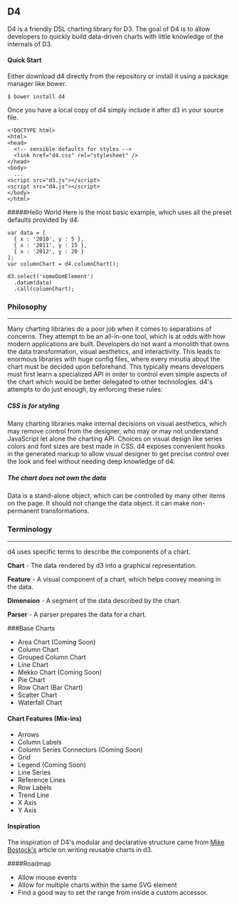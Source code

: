 ## D4

D4 is a friendly DSL charting library for D3. The goal of D4 is to allow developers
to quickly build data-driven charts with little knowledge of the internals of D3.

#### Quick Start

Either download d4 directly from the repository or install it using a package manager like bower.

    $ bower install d4

Once you have a local copy of d4 simply include it after d3 in your source file.

    <!DOCTYPE html>
    <html>
    <head>
      <!-- sensible defaults for styles -->
      <link href="d4.css" rel="stylesheet" />
    </head>
    <body>
      ...
    <script src="d3.js"></script>
    <script src="d4.js"></script>
    </body>
    </html>

#####Hello World
Here is the most basic example, which uses all the preset defaults provided by d4.

    var data = [
      { x : '2010', y : 5 },
      { x : '2011', y : 15 },
      { x : '2012', y : 20 }
    ];
    var columnChart = d4.columnChart();

    d3.select('someDomElement')
      .datum(data)
      .call(columnChart);

### Philosophy
* * *

Many charting libraries do a poor job when it comes to separations of concerns.
They attempt to be an all-in-one tool, which is at odds with how modern
applications are built. Developers do not want a monolith that owns
the data transformation, visual aesthetics, and interactivity. This leads to
enormous libraries with huge config files, where every minutia about the chart
must be decided upon beforehand. This typically means developers must first
learn a specialized API in order to control even simple aspects of the chart
which would be better delegated to other technologies. d4's attempts to do just
enough, by enforcing these rules:


##### CSS is for styling

Many charting libraries make internal decisions on visual aesthetics, which may
remove control from the designer, who may or may not understand JavaScript let
alone the charting API. Choices on visual design like series colors and font
sizes are best made in CSS. d4 exposes convenient hooks in the generated markup
to allow visual designer to get precise control over the look and feel without
needing deep knowledge of d4.


##### The chart does not own the data

Data is a stand-alone object, which can be controlled by many other items on
the page. It should not change the data object. It can make non-permanent
transformations.

### Terminology
* * *

d4 uses specific terms to describe the components of a chart.

__Chart__ - The data rendered by d3 into a graphical representation.

__Feature__ - A visual component of a chart, which helps convey meaning in the data.

__Dimension__ - A segment of the data described by the chart.

__Parser__ - A parser prepares the data for a chart.

###Base Charts

* Area Chart (Coming Soon)
* Column Chart
* Grouped Column Chart
* Line Chart
* Mekko Chart (Coming Soon)
* Pie Chart
* Row Chart (Bar Chart)
* Scatter Chart
* Waterfall Chart

#### Chart Features (Mix-ins)

* Arrows
* Column Labels
* Column Series Connectors (Coming Soon)
* Grid
* Legend (Coming Soon)
* Line Series
* Reference Lines
* Row Labels
* Trend Line
* X Axis
* Y Axis


#### Inspiration
The inspiration of D4's modular and declarative structure came from
[Mike Bostock's](http://bost.ocks.org/mike/chart/) article on writing reusable
charts in d3.

####Roadmap
* Allow mouse events
* Allow for multiple charts within the same SVG element
* Find a good way to set the range from inside a custom accessor.